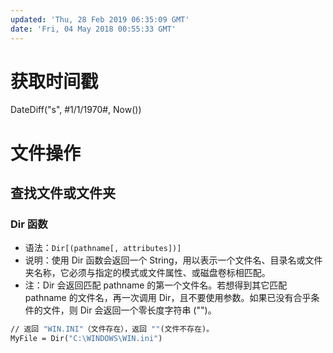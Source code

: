 ```yaml
---
updated: 'Thu, 28 Feb 2019 06:35:09 GMT'
date: 'Fri, 04 May 2018 00:55:33 GMT'
---
```


# 获取时间戳

DateDiff("s", #1/1/1970#, Now())

# 文件操作

## 查找文件或文件夹

### Dir 函数

-   语法：`Dir[(pathname[, attributes])]`
-   说明：使用 Dir 函数会返回一个 String，用以表示一个文件名、目录名或文件夹名称，它必须与指定的模式或文件属性、或磁盘卷标相匹配。
-   注：Dir 会返回匹配 pathname 的第一个文件名。若想得到其它匹配 pathname 的文件名，再一次调用 Dir，且不要使用参数。如果已没有合乎条件的文件，则 Dir 会返回一个零长度字符串 ("")。

```vb
// 返回 "WIN.INI"（文件存在），返回 ""(文件不存在)。
MyFile = Dir("C:\WINDOWS\WIN.ini")
```
